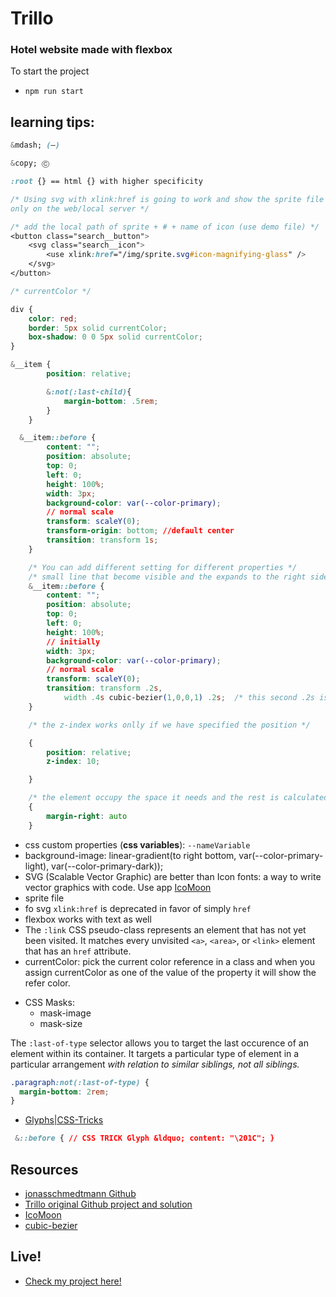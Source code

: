 # Trillo

### Hotel website made with flexbox

To start the project

- `npm run start`

## learning tips:

```css
&mdash; (—)

&copy; Ⓒ

:root {} == html {} with higher specificity

/* Using svg with xlink:href is going to work and show the sprite file
only on the web/local server */

/* add the local path of sprite + # + name of icon (use demo file) */
<button class="search__button">
    <svg class="search__icon">
        <use xlink:href="/img/sprite.svg#icon-magnifying-glass" />
    </svg>
</button>

/* currentColor */

div {
    color: red;
    border: 5px solid currentColor;
    box-shadow: 0 0 5px solid currentColor;
}

&__item {
        position: relative;

        &:not(:last-child){
            margin-bottom: .5rem;
        }
    }

  &__item::before {
        content: "";
        position: absolute;
        top: 0;
        left: 0;
        height: 100%;
        width: 3px;
        background-color: var(--color-primary);
        // normal scale
        transform: scaleY(0);
        transform-origin: bottom; //default center
        transition: transform 1s;
    }

    /* You can add different setting for different properties */
    /* small line that become visible and the expands to the right side */
    &__item::before {
        content: "";
        position: absolute;
        top: 0;
        left: 0;
        height: 100%;
        // initially
        width: 3px;
        background-color: var(--color-primary);
        // normal scale
        transform: scaleY(0);
        transition: transform .2s,
            width .4s cubic-bezier(1,0,0,1) .2s;  /* this second .2s is the delay */
    }

    /* the z-index works onlly if we have specified the position */

    {
        position: relative;
        z-index: 10;

    }

    /* the element occupy the space it needs and the rest is calculated */
    {
        margin-right: auto
    }


```

- css custom properties (**css variables**): `--nameVariable`
- background-image: linear-gradient(to right bottom, var(--color-primary-light), var(--color-primary-dark));
- SVG (Scalable Vector Graphic) are better than Icon fonts: a way to write vector graphics with code. Use app
  [IcoMoon](https://icomoon.io/)
- sprite file
- fo svg `xlink:href` is deprecated in favor of simply `href`
- flexbox works with text as well
- The `:link` CSS pseudo-class represents an element that has not yet been visited. It matches every unvisited `<a>`, `<area>`, or `<link>` element that has an `href` attribute.
- currentColor: pick the current color reference in a class and when you assign currentColor as one of the value of the property it will show the refer color.

* CSS Masks:
  - mask-image
  - mask-size

The `:last-of-type` selector allows you to target the last occurence of an element within its container. It targets a particular type of element in a particular arrangement _with relation to similar siblings, not all siblings._

```css
.paragraph:not(:last-of-type) {
  margin-bottom: 2rem;
}
```

- [Glyphs|CSS-Tricks](https://css-tricks.com/snippets/html/glyphs/)

```css
 &::before { // CSS TRICK Glyph &ldquo; content: "\201C"; }
```

## Resources

- [jonasschmedtmann Github](https://github.com/jonasschmedtmann/advanced-css-course)
- [Trillo original Github project and solution](https://github.com/jonasschmedtmann/advanced-css-course/tree/master/Trillo)
- [IcoMoon](https://icomoon.io/)
- [cubic-bezier](http://cubic-bezier.com/#.17,.67,.83,.67)

## Live!

- [Check my project here!](https://happy-blackwell-trillo.netlify.com)
